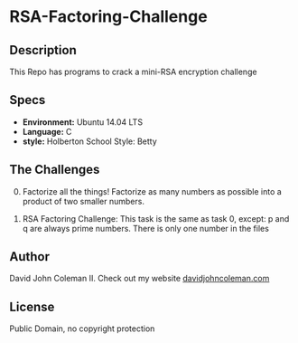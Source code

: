 # RSA-Factoring-Challenge

## Description

This Repo has programs to crack a mini-RSA encryption challenge

## Specs

* __Environment:__ Ubuntu 14.04 LTS
* __Language:__ C
* __style:__ Holberton School Style: Betty

## The Challenges

0. Factorize all the things! Factorize as many numbers as possible into a
product of two smaller numbers.

1. RSA Factoring Challenge: This task is the same as task 0, except:  p and q
are always prime numbers.  There is only one number in the files

## Author

David John Coleman II.	Check out my website [davidjohncoleman.com](http://www.davidjohncoleman.com/)

## License

Public Domain, no copyright protection
